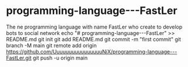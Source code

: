 # programming-language---FastLer
The ne programming language with name FastLer who create to develop bots to social network
echo "# programming-language---FastLer" >> README.md
  git init
  git add README.md
  git commit -m "first commit"
  git branch -M main
  git remote add origin https://github.com/UuuuuuuuuuuuuuuuNiX/programming-language---FastLer.git
  git push -u origin main
